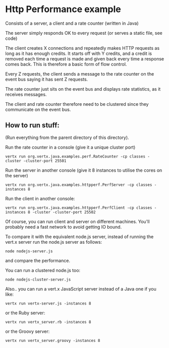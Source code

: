 # Http Performance example

Consists of a server, a client and a rate counter (written in Java)

The server simply responds OK to every request (or serves a static file, see code)

The client creates X connections and repeatedly makes HTTP requests as long as it has enough credits. It starts off with Y credits, and a credit is removed each time a request is made and given back every time a response comes back. This is therefore a basic form of flow control.

Every Z requests, the client sends a message to the rate counter on the event bus saying it has sent Z requests.

The rate counter just sits on the event bus and displays rate statistics, as it receives messages.

The client and rate counter therefore need to be clustered since they communicate on the event bus.

## How to run stuff:

(Run everything from the parent directory of this directory).

Run the rate counter in a console (give it a unique cluster port)

`vertx run org.vertx.java.examples.perf.RateCounter -cp classes -cluster -cluster-port 25501`

Run the server in another console (give it 8 instances to utilise the cores on the server)

`vertx run org.vertx.java.examples.httpperf.PerfServer -cp classes -instances 8`

Run the client in another console:

`vertx run org.vertx.java.examples.httpperf.PerfClient -cp classes -instances 8 -cluster -cluster-port 25502`

Of course, you can run client and server on different machines. You'll probably need a fast network to avoid getting IO bound.

To compare it with the equivalent node.js server, instead of running the vert.x server run the node.js server as follows:

`node nodejs-server.js`

and compare the performance.

You can run a clustered node.js too:

`node nodejs-cluster-server.js`

Also.. you can run a vert.x JavaScript server instead of a Java one if you like:

`vertx run vertx-server.js -instances 8`

or the Ruby server:

`vertx run vertx_server.rb -instances 8`

or the Groovy server:

`vertx run vertx_server.groovy -instances 8`
